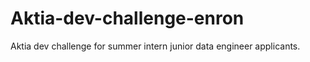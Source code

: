 # Aktia-dev-challenge-enron
Aktia dev challenge for summer intern junior data engineer applicants. 
